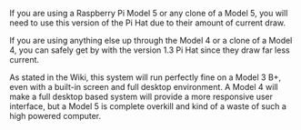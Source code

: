 If you are using a Raspberry Pi Model 5 or any clone of a Model 5, you will need to use this version of the Pi Hat due to their amount of current draw.

If you are using anything else up through the Model 4 or a clone of a Model 4, you can safely get by with the version 1.3 Pi Hat since they draw far less current.

As stated in the Wiki, this system will run perfectly fine on a Model 3 B+, even with a built-in screen and full desktop environment. A Model 4 will make a full desktop based system will provide a more responsive user interface, but a Model 5 is complete overkill and kind of a waste of such a high powered computer.
